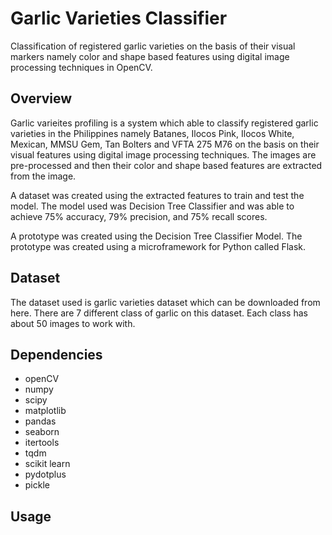 # Garlic Varieties Classifier
Classification of registered garlic varieties on the basis of their visual markers namely color and shape based features using digital image processing techniques in OpenCV.

## Overview
Garlic varieites profiling is a system which able to classify registered garlic varieties in the Philippines namely Batanes, Ilocos Pink, Ilocos White, Mexican, MMSU Gem, Tan Bolters and VFTA 275 M76 on the basis on their visual features using digital image processing techniques. The images are pre-processed and then their color and shape based features are extracted from the image.

A dataset was created using the extracted features to train and test the model. The model used was Decision Tree Classifier and was able to achieve 75% accuracy, 79% precision, and 75% recall scores.

A prototype was created using the Decision Tree Classifier Model. The prototype was created using a microframework for Python called Flask.

## Dataset
The dataset used is garlic varieties dataset which can be downloaded from here. There are 7 different class of garlic on this dataset. Each class has about 50 images to work with.

## Dependencies
- openCV
- numpy
- scipy
- matplotlib
- pandas
- seaborn
- itertools
- tqdm
- scikit learn
- pydotplus
- pickle

## Usage
